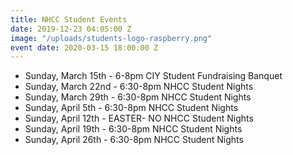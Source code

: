 ```yaml
---
title: NHCC Student Events
date: 2019-12-23 04:05:00 Z
image: "/uploads/students-logo-raspberry.png"
event date: 2020-03-15 18:00:00 Z
---
```


* Sunday, March 15th     - 6-8pm CIY Student Fundraising Banquet
* Sunday, March 22nd     - 6:30-8pm NHCC Student Nights
* Sunday, March 29th     - 6:30-8pm NHCC Student Nights
* Sunday, April 5th      - 6:30-8pm NHCC Student Nights
* Sunday, April 12th     - EASTER- NO NHCC Student Nights
* Sunday, April 19th     - 6:30-8pm NHCC Student Nights
* Sunday, April 26th     - 6:30-8pm NHCC Student Nights